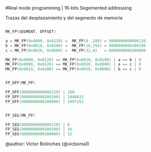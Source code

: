 #Real mode programming | 16-bits Segemented addressing

Trazas del desplazamiento y del segmento de memoria

```c

MK_FP(SEGMENT, OFFSET)

a = MK_FP(0x0000, 0x0120) =  MK_FP(0 ,288) = 0000000000000120
b = MK_FP(0x0010, 0x0100) =  MK_FP(16,256) = 0000000000100100
c = MK_FP(0x0020, 0x0000) =  MK_FP(32,0)   = 0000000000200000

MK_FP(0x0000, 0x0120) == MK_FP(0x0010, 0x0100) | a == b | 0
MK_FP(0x0000, 0x0120) == MK_FP(0x0020, 0x0000) | a == c | 0
MK_FP(0x0010, 0x0100) == MK_FP(0x0020, 0x0000) | b == c | 0


FP_OFF(MK_FP)

FP_OFF(0000000000000120) | 288
FP_OFF(0000000000100100) | 1048832
FP_OFF(0000000000200000) | 2097152


FP_SEG(MK_FP)

FP_SEG(0000000000000120) | 0
FP_SEG(0000000000100100) | 16
FP_SEG(0000000000200000) | 32
```

@author: Victor Bolinches (@vicboma1)
